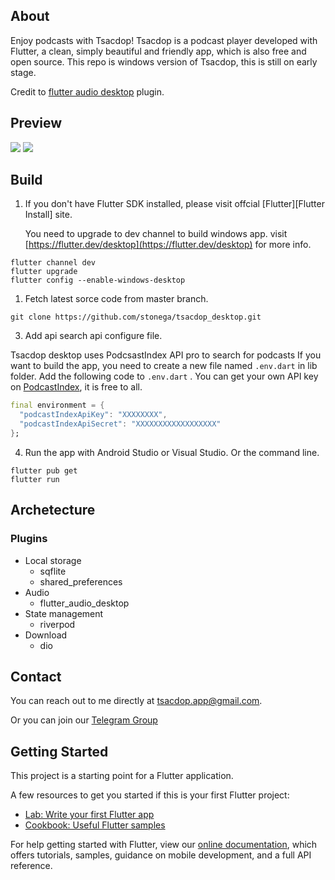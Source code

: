 ##  About

Enjoy podcasts with Tsacdop!
Tsacdop is a podcast player developed with Flutter, a clean, simply beautiful and friendly app, which is also free and open source.
This repo is windows version of Tsacdop, this is still on early stage.

Credit to [flutter audio desktop](https://github.com/alexmercerind/flutter_audio_desktop) plugin.

## Preview

![][Homepage ScreenShot] 
![][Dark Mode]

## Build

1. If you don't have Flutter SDK installed, please visit offcial [Flutter][Flutter Install] site.

   You need to upgrade to dev channel to build windows app. visit [https://flutter.dev/desktop](https://flutter.dev/desktop) for more info.

``` 
flutter channel dev
flutter upgrade
flutter config --enable-windows-desktop
```

1. Fetch latest sorce code from master branch.

``` 
git clone https://github.com/stonega/tsacdop_desktop.git
```

3. Add api search api configure file.  

Tsacdop desktop uses PodcsastIndex API pro to search for podcasts If you want to build the app, you need to create a new file named `.env.dart` in lib folder. Add the following code to `.env.dart` . You can get your own API key on [PodcastIndex](https://podcastindex.org/), it is free to all. 

``` dart
final environment = {
  "podcastIndexApiKey": "XXXXXXXX",
  "podcastIndexApiSecret": "XXXXXXXXXXXXXXXXXX"
};
```

4. Run the app with Android Studio or Visual Studio. Or the command line.

``` 
flutter pub get
flutter run
```

## Archetecture

### Plugins

* Local storage
  + sqflite
  + shared_preferences
* Audio
  + flutter_audio_desktop
* State management
  + riverpod
* Download
  + dio

## Contact

You can reach out to me directly at [tsacdop.app@gmail.com](mailto:<tsacdop.app@gmail.com>).

Or you can join our [Telegram Group](https://t.me/joinchat/Bk3LkRpTHy40QYC78PK7Qg)

## Getting Started

This project is a starting point for a Flutter application.

A few resources to get you started if this is your first Flutter project:

* [Lab: Write your first Flutter app](https://flutter.dev/docs/get-started/codelab)
* [Cookbook: Useful Flutter samples](https://flutter.dev/docs/cookbook)

For help getting started with Flutter, view our
[online documentation](https://flutter.dev/docs), which offers tutorials, 
samples, guidance on mobile development, and a full API reference.

[Homepage Screenshot]: https://raw.githubusercontent.com/stonega/tsacdop_desktop/master/preview/podcast.png
[Dark Mode]: https://raw.githubusercontent.com/stonega/tsacdop_desktop/master/preview/homepage.png
[github release]: https://img.shields.io/github/v/release/stonega/tsacdop_desktop
[github release - recent]: https://github.com/stonega/tsacdop_desktop/releases
[github downloads]: https://img.shields.io/github/downloads/stonega/tsacdop_desktop/total?color=%230000d&label=downloads
[localizely]: https://img.shields.io/badge/dynamic/json?color=%2326c6da&label=localizely&query=%24.languages.length&url=https%3A%2F%2Fapi.localizely.com%2Fv1%2Fprojects%2Fbde4e9bd-4cb2-449b-9de2-18f231ddb47d%2Fstatus
[style: effective dart]: https://img.shields.io/badge/style-effective_dart-40c4ff.svg
[effective dart pub]: https://pub.dev/packages/effective_dart
[license]: https://github.com/stonega/tsacdop/blob/master/LICENSE
[License badge]: https://img.shields.io/badge/license-GPLv3-yellow.svg

